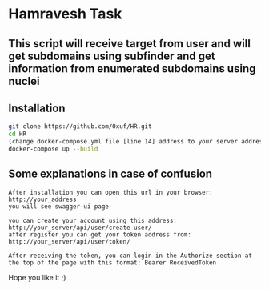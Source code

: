 # Hamravesh Task
## This script will receive target from user and will get subdomains using subfinder and get information from enumerated subdomains using nuclei

## Installation
```bash
git clone https://github.com/0xuf/HR.git
cd HR
(change docker-compose.yml file [line 14] address to your server address(can be ip or domain))
docker-compose up --build
```

## Some explanations in case of confusion
```
After installation you can open this url in your browser: http://your_address
you will see swagger-ui page

you can create your account using this address: http://your_server/api/user/create-user/
after register you can get your token address from: http://your_server/api/user/token/

After receiving the token, you can login in the Authorize section at the top of the page with this format: Bearer ReceivedToken
```

Hope you like it ;)
